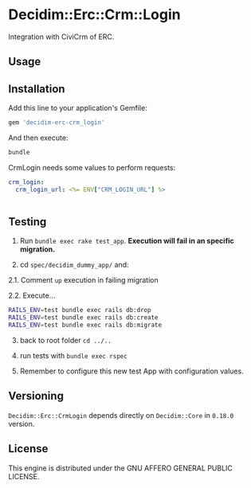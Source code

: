 # Decidim::Erc::Crm::Login

Integration with CiviCrm of ERC.

## Usage


## Installation

Add this line to your application's Gemfile:

```ruby
gem 'decidim-erc-crm_login'
```

And then execute:

```bash
bundle
```

CrmLogin needs some values to perform requests:

```yml
crm_login:
  crm_login_url: <%= ENV["CRM_LOGIN_URL"] %>
  
```

## Testing

1. Run `bundle exec rake test_app`. **Execution will fail in an specific migration.**

2. cd `spec/decidim_dummy_app/` and:

  2.1. Comment `up` execution in failing migration

  2.2. Execute...
  ```bash
  RAILS_ENV=test bundle exec rails db:drop
  RAILS_ENV=test bundle exec rails db:create
  RAILS_ENV=test bundle exec rails db:migrate
  ```
3. back to root folder `cd ../..`

4. run tests with `bundle exec rspec`

5. Remember to configure this new test App with configuration values.

## Versioning

`Decidim::Erc::CrmLogin` depends directly on `Decidim::Core` in `0.18.0` version.

## License

This engine is distributed under the GNU AFFERO GENERAL PUBLIC LICENSE.
